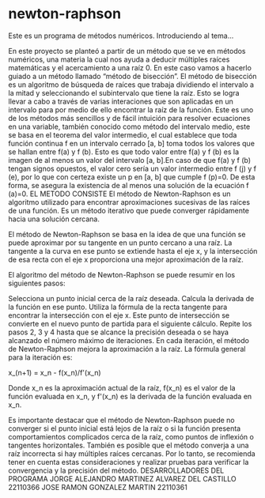 # newton-raphson
Este es un programa de métodos numéricos.
Introduciendo al tema…

En este proyecto se planteó a partir de un método que se ve en métodos numéricos, una materia la cual nos ayuda a deducir múltiples raíces matemáticas y el acercamiento a una raíz 0. En este caso vamos a hacerlo guiado a un método llamado “método de bisección”. El método de bisección es un algoritmo de búsqueda de raíces que trabaja dividiendo el intervalo a la mitad y seleccionando el subintervalo que tiene la raíz. Esto se logra llevar a cabo a través de varias interaciones que son aplicadas en un intervalo para por medio de ello encontrar la raíz de la función. Este es uno de los métodos más sencillos y de fácil intuición para resolver ecuaciones en una variable, también conocido como método del intervalo medio, este se basa en el teorema del valor intermedio, el cual establece que toda función continua f en un intervalo cerrado [a, b] toma todos los valores que se hallan entre f(a) y f (b). Esto es que todo valor entre f(a) y f (b) es la imagen de al menos un valor del intervalo [a, b].En caso de que f(a) y f (b) tengan signos opuestos, el valor cero sería un valor intermedio entre f (j) y f (e), por lo que con certeza existe un p en [a, b] que cumple f (p)=0. De esta forma, se asegura la existencia de al menos una solución de la ecuación f (a)=0.
EL METODO CONSISTE 
El método de Newton-Raphson es un algoritmo utilizado para encontrar aproximaciones sucesivas de las raíces de una función. Es un método iterativo que puede converger rápidamente hacia una solución cercana.

El método de Newton-Raphson se basa en la idea de que una función se puede aproximar por su tangente en un punto cercano a una raíz. La tangente a la curva en ese punto se extiende hasta el eje x, y la intersección de esa recta con el eje x proporciona una mejor aproximación de la raíz.

El algoritmo del método de Newton-Raphson se puede resumir en los siguientes pasos:

Selecciona un punto inicial cerca de la raíz deseada.
Calcula la derivada de la función en ese punto.
Utiliza la fórmula de la recta tangente para encontrar la intersección con el eje x.
Este punto de intersección se convierte en el nuevo punto de partida para el siguiente cálculo.
Repite los pasos 2, 3 y 4 hasta que se alcance la precisión deseada o se haya alcanzado el número máximo de iteraciones.
En cada iteración, el método de Newton-Raphson mejora la aproximación a la raíz. La fórmula general para la iteración es:

x_(n+1) = x_n - f(x_n)/f'(x_n)

Donde x_n es la aproximación actual de la raíz, f(x_n) es el valor de la función evaluada en x_n, y f'(x_n) es la derivada de la función evaluada en x_n.

Es importante destacar que el método de Newton-Raphson puede no converger si el punto inicial está lejos de la raíz o si la función presenta comportamientos complicados cerca de la raíz, como puntos de inflexión o tangentes horizontales. También es posible que el método converja a una raíz incorrecta si hay múltiples raíces cercanas. Por lo tanto, se recomienda tener en cuenta estas consideraciones y realizar pruebas para verificar la convergencia y la precisión del método.
DESARROLLADORES DEL PROGRAMA 
JORGE ALEJANDRO MARTINEZ ALVAREZ DEL CASTILLO    22110366
JOSE RAMON GONZALEZ MARTIN 22110361

